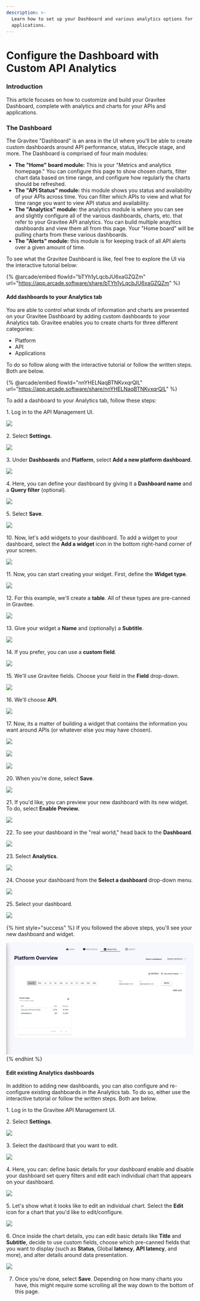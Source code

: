 ```yaml
---
description: >-
  Learn how to set up your Dashboard and various analytics options for APIs and
  applications.
---
```


# Configure the Dashboard with Custom API Analytics

### Introduction

This article focuses on how to customize and build your Gravitee Dashboard, complete with analytics and charts for your APIs and applications.

### The Dashboard <a href="#the-dashboard" id="the-dashboard"></a>

The Gravitee "Dashboard" is an area in the UI where you'll be able to create custom dashboards around API performance, status, lifecycle stage, and more. The Dashboard is comprised of four main modules:

* **The "Home" board module:** This is your "Metrics and analytics homepage." You can configure this page to show chosen charts, filter chart data based on time range, and configure how regularly the charts should be refreshed.
* **The "API Status" module:** this module shows you status and availability of your APIs across time. You can filter which APIs to view and what for time range you want to view API status and availability.
* **The "Analytics" module:** the analytics module is where you can see and slightly configure all of the various dashboards, charts, etc. that refer to your Gravitee API analytics. You can build multiple anayltics dashboards and view them all from this page. Your "Home board" will be pulling charts from these various dashboards.
* **The "Alerts" module:** this module is for keeping track of all API alerts over a given amount of time.&#x20;

To see what the Gravitee Dashboard is like, feel free to explore the UI via the interactive tutorial below:

{% @arcade/embed flowId="bTYh1yLqcbJU6xaGZQZm" url="https://app.arcade.software/share/bTYh1yLqcbJU6xaGZQZm" %}

#### Add dashboards to your Analytics tab

You are able to control what kinds of information and charts are presented on your Gravitee Dashboard by adding custom dashboards to your Analytics tab. Gravitee enables you to create charts for three different categories:

* Platform
* API
* Applications

To do so follow along with the interactive tutorial or follow the written steps. Both are below.

{% @arcade/embed flowId="nnYHELNaqBTNKvxqrQIL" url="https://app.arcade.software/share/nnYHELNaqBTNKvxqrQIL" %}

To add a dashboard to your Analytics tab, follow these steps:



1\. Log in to the API Management UI.

![](https://dubble-prod-01.s3.amazonaws.com/assets/5342ad4f-9b3f-4b92-a96b-5f4185f39799.png?0)

2\. Select **Settings**.

![](https://d3q7ie80jbiqey.cloudfront.net/media/image/zoom/cd439d7c-fc9e-497b-bd7b-56a161e9b08e/1.5/3.7037037037037/45.768833849329?0)

3\. Under **Dashboards** and **Platform**, select **Add a new platform dashboard**.

![](https://d3q7ie80jbiqey.cloudfront.net/media/image/zoom/0fe33cbd-132a-43dc-9dfe-4696d7b9e491/1/31.655092592593/65.644349845201?0)

4\. Here, you can define your dashboard by giving it a **Dashboard name** and a **Query filter** (optional).

![](https://d3q7ie80jbiqey.cloudfront.net/media/image/zoom/9a55d067-1636-423a-8c90-01e4ed7798cf/1.3104163767772/58.925826461227/29.411764705882?0)

5\. Select **Save**.

![](https://d3q7ie80jbiqey.cloudfront.net/media/image/zoom/8d25bf16-8576-4b1a-b471-b3fbdca61011/1.0539568345324/63.483796296296/37.564499484004?0)

10\. Now, let's add widgets to your dashboard. To add a widget to your dashboard, select the **Add a widget** icon in the bottom right-hand corner of your screen.

![](https://d3q7ie80jbiqey.cloudfront.net/media/image/zoom/a8d61d4c-92a2-4e39-b0f7-b7bc04e6a0c3/1/98.37962962963/97.316821465428?0)

11\. Now, you can start creating your widget. First, define the **Widget type**.

![](https://d3q7ie80jbiqey.cloudfront.net/media/image/zoom/b24f5738-4f80-4263-98fc-9aad26952f8c/1/43.036114728009/73.684210526316?0)

12\. For this example, we'll create a **table**. All of these types are pre-canned in Gravitee.

![](https://d3q7ie80jbiqey.cloudfront.net/media/image/zoom/ea8fc30d-a0a5-4078-9ede-73b2a7766c33/1/43.036114728009/74.716202270382?0)

13\. Give your widget a **Name** and (optionally) a **Subtitle**.

![](https://d3q7ie80jbiqey.cloudfront.net/media/image/zoom/1c18009a-c477-448e-8794-c37a5f85d4a3/1/33.796296296296/53.973168214654?0)

14\. If you prefer, you can use a **custom field**.

![](https://d3q7ie80jbiqey.cloudfront.net/media/image/zoom/d3ba85e8-2121-4e8d-b1e4-37bc3ab96f8d/2.5/33.796296296296/59.029927760578?0)

15\. We'll use Gravitee fields. Choose your field in the **Field** drop-down.

![](https://d3q7ie80jbiqey.cloudfront.net/media/image/zoom/ab2417d3-0c33-4bc8-890f-afa9b281f043/2.5/37.5/68.111455108359?0)

16\. We'll choose **API**.

![](https://d3q7ie80jbiqey.cloudfront.net/media/image/zoom/7d151601-e908-4045-9d8d-ed5911d240af/2.5/32.87037037037/69.865841073271?0)

17\. Now, its a matter of building a widget that contains the information you want around APIs (or whatever else you may have chosen).

![](https://d3q7ie80jbiqey.cloudfront.net/media/image/zoom/110aefe7-5e9d-4d60-95c8-4d0991a27278/2.5/37.5/73.168214654283?0)

![](https://d3q7ie80jbiqey.cloudfront.net/media/image/zoom/f099468d-bfa2-4755-9bcd-40996a5676da/2.5/32.87037037037/74.922600619195?0)

![](https://d3q7ie80jbiqey.cloudfront.net/media/image/zoom/483deed1-149f-418c-8200-5d538876dc39/2.5/33.796296296296/78.328173374613?0)

20\. When you're done, select **Save**.

![](https://d3q7ie80jbiqey.cloudfront.net/media/image/zoom/7bf6935f-693d-41ea-a7e8-469ab35bf518/2.5/31.655092592593/87.616099071207?0)

21\. If you'd like, you can preview your new dashboard with its new widget. To do, select **Enable Preview.**

![](https://d3q7ie80jbiqey.cloudfront.net/media/image/zoom/84178b56-8501-419b-bd91-9644f9283ec4/1/97.164351851852/37.358101135191?0)

22\. To see your dashboard in the "real world," head back to the **Dashboard**.

![](https://d3q7ie80jbiqey.cloudfront.net/media/image/zoom/c6e6f633-038d-49f0-90a1-3ef8e57bc6ac/2.5/0.92592592592593/16.047471620227?0)

23\. Select **Analytics**.

![](https://d3q7ie80jbiqey.cloudfront.net/media/image/zoom/0197030d-2b58-4264-a7e8-1e6d0aa4dd58/1.5/65.740740740741/9.5975232198142?0)

24\. Choose your dashboard from the **Select a dashboard** drop-down menu.

![](https://d3q7ie80jbiqey.cloudfront.net/media/image/zoom/8b3a1f39-0f38-44ba-99df-c5b99bd7e3bf/2.5/96.064814814815/19.401444788442?0)

25\. Select your dashboard.

![](https://d3q7ie80jbiqey.cloudfront.net/media/image/zoom/d62cf172-5b1d-4989-9299-3c6a550bf033/2.5/95.017722800926/41.176470588235?0)

{% hint style="success" %}
If you followed the above steps, you'll see your new dashboard and widget.

![](<../../.gitbook/assets/image (6).png>)
{% endhint %}

#### Edit existing Analytics dashboards

In addition to adding new dashboards, you can also configure and re-configure existing dashboards in the Analytics tab. To do so, either use the interactive tutorial or follow the written steps. Both are below.



1\. Log in to the Gravitee API Management UI.

2\. Select **Settings**.

![](https://d3q7ie80jbiqey.cloudfront.net/media/image/zoom/0b4676ec-859b-4f97-ac47-9d6b3eaeb8ba/1.5/3.7037037037037/45.768833849329?0)

3\. Select the dashboard that you want to edit.

![](https://d3q7ie80jbiqey.cloudfront.net/media/image/zoom/01712ed7-1978-44f9-aa16-67997e75638b/1/31.886574074074/56.384642672859?0)

4\. Here, you can: define basic details for your dashboard enable and disable your dashboard set query filters and edit each individual chart that appears on your dashboard.

![](https://d3q7ie80jbiqey.cloudfront.net/media/image/zoom/9114c854-958a-4b4c-adce-620f521bc76d/1/88.916467737269/29.721362229102?0)

5\. Let's show what it looks like to edit an individual chart. Select the **Edit** icon for a chart that you'd like to edit/configure.

![](https://d3q7ie80jbiqey.cloudfront.net/media/image/zoom/dc935880-feb6-49db-ba80-2e313a37a4c6/1/49.989981121487/52.012383900929?0)

6\. Once inside the chart details, you can edit basic details like **Title** and **Subtitle**, decide to use custom fields, choose which pre-canned fields that you want to display (such as **Status**, Global **latency**, **API latency**, and more), and alter details around data presentation.

![](https://d3q7ie80jbiqey.cloudfront.net/media/image/zoom/37671ced-2937-4906-bb49-b18ba90527b7/2/41.765676336619/74.354274681779?0)

7. Once you're done, select **Save**. Depending on how many charts you have, this might require some scrolling all the way down to the bottom of this page.

